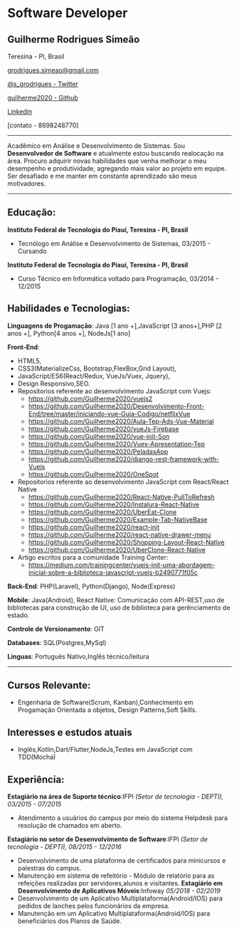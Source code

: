 # Software Developer

## Guilherme Rodrigues Simeão

Teresina - PI, Brasil

[ grodrigues.simeao@gmail.com](mailto:grodrigues.simeao@gmail.com)

[ @s_grodrigues - Twitter](https://twitter.com/s_grodrigues)

[ guilherme2020 - Github](https://github.com/Guilherme2020)

[Linkedin](https://www.linkedin.com/in/guilherme-rodrigues-1b9ab0109/)

[contato - 8698248770]

---------

Acadêmico em Análise e Desenvolvimento de Sistemas. Sou  **Desenvolvedor de Software** e atualmente estou buscando realocação na área. Procuro adquirir novas habilidades que venha melhorar o meu desempenho e produtividade, agregando mais valor ao projeto em equipe. Ser desafiado e me manter em constante aprendizado  são meus motivadores.

---------------

## Educação:

**Instituto Federal de Tecnologia do Piauí, Teresina - PI, Brasil**

- Tecnólogo em Análise e Desenvolvimento de Sistemas, 03/2015 - Cursando

**Instituto Federal de Tecnologia do Piauí, Teresina - PI, Brasil**

- Curso Técnico em Informática voltado para Programação, 03/2014 - 12/2015

## Habilidades e Tecnologias:

**Linguagens de Progamação**: Java [1 ano +],JavaScript [3 anos+],PHP [2 anos +], Python[4 anos +], NodeJs[1 ano]

**Front-End**:
- HTML5,
- CSS3(MaterializeCss, Bootstrap,FlexBox,Grid Layout),
- JavaScript/ES6(React/Redux, VueJs/Vuex, Jquery),
- Design Responsivo,SEO.
- Repositorios referente ao desenvolvimento JavaScript com Vuejs:
  - https://github.com/Guilherme2020/vuejs2
  - https://github.com/Guilherme2020/Desenvolvimento-Front-End/tree/master/iniciando-vue-Guia-Codigo/netflixVue
  - https://github.com/Guilherme2020/Aula-Tep-Ads-Vue-Material
  - https://github.com/Guilherme2020/vueJs-Firebase
  - https://github.com/Guilherme2020/vue-init-Son
  - https://github.com/Guilherme2020/Vuex-Apresentation-Tep
  - https://github.com/Guilherme2020/PeladasApp
  - https://github.com/Guilherme2020/django-rest-framework-with-Vuejs
  - https://github.com/Guilherme2020/OneSpot
- Repositorios referente ao desenvolvimento JavaScript com React/React Native
  -	https://github.com/Guilherme2020/React-Native-PullToRefresh
  - https://github.com/Guilherme2020/Instalura-React-Native
  - https://github.com/Guilherme2020/UberEat-Clone
  - https://github.com/Guilherme2020/Example-Tab-NativeBase
  - https://github.com/Guilherme2020/react-init
  - https://github.com/Guilherme2020/react-native-drawer-menu
  - https://github.com/Guilherme2020/Shopping-Layout-React-Native
  - https://github.com/Guilherme2020/UberClone-React-Native
- Artigo escritos para a comunidade Training Center:
	- https://medium.com/trainingcenter/vuejs-init-uma-abordagem-inicial-sobre-a-biblioteca-javascript-vuejs-b2490771f05c

**Back-End**: PHP(Laravel), Python(Django), Node(Express)

**Mobile**: Java(Android), React Native: Comunicação com API-REST,uso de bibliotecas para construção de UI, uso de biblioteca para gerênciamento de estado.

**Controle de Versionamento**: GIT

**Databases**: SQL(Postgres,MySql)

**Linguas**: Português Nativo,Inglês técnico/leitura

----------------------
## Cursos Relevante:

- Engenharia de Software(Scrum, Kanban),Conhecimento em Progamação Orientada a objetos, Design Patterns,Soft Skills.

## Interesses e estudos atuais

  - Inglês,Kotlin,Dart/Flutter,NodeJs,Testes em JavaScript com TDD(Mocha)

## Experiência:

**Estagiário na área de Suporte técnico**:IFPI *(Setor de tecnologia - DEPTI), 03/2015 - 07/2015*
  - Atendimento a usuários do campus por meio do sistema Helpdesk para resolução de chamados em aberto.

**Estagiário no  setor  de Desenvolvimento de Software**:IFPI *(Setor de tecnologia - DEPTI), 08/2015 - 12/2016*
  - Desenvolvimento de uma plataforma de certificados para  minicursos e palestras do campus.
  - Manutenção em sistema de refeitório - Módulo de relatório para as refeições realizadas por servidores,alunos e visitantes.
**Estagiário em Desenvolvimento de Aplicativos Móveis**:Infoway *05/2018 - 02/2019*
  -	Desenvolvimento de um  Aplicativo  Multiplataforma(Android/IOS) para pedidos de lanches pelos funcionários da empresa.
  - Manutenção em um Aplicativo Multiplataforma(Android/IOS) para beneficiários dos Planos de Saúde.
